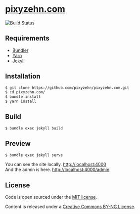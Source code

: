 # [pixyzehn.com](http://pixyzehn.com)

[![Build Status](https://travis-ci.org/pixyzehn/pixyzehn.com.svg?branch=master)](https://travis-ci.org/pixyzehn/pixyzehn.com)

## Requirements

- [Bundler](https://bundler.io)
- [Yarn](https://yarnpkg.com)
- [Jekyll](https://jekyllrb.com)

## Installation

```bash
$ git clone https://github.com/pixyzehn/pixyzehn.com.git
$ cd pixyzehn.com/
$ bundle install
$ yarn install
```

## Build

```bash
$ bundle exec jekyll build
```

## Preview

```bash
$ bundle exec jekyll serve
```

You can see the site locally. [http://localhost:4000](http://localhost:4000)  
And the admin is here. [http://localhost:4000/admin](http://localhost:4000/admin)

## License

Code is open sourced under the [MIT license](LICENSE.md).

Content is released under a [Creative Commons BY-NC License](http://creativecommons.org/licenses/by-nc/4.0/).
